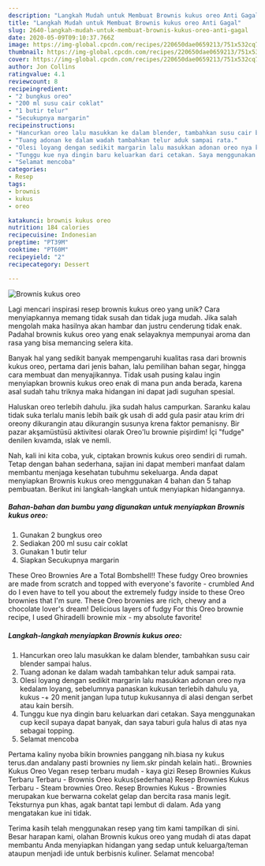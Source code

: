 ```yaml
---
description: "Langkah Mudah untuk Membuat Brownis kukus oreo Anti Gagal"
title: "Langkah Mudah untuk Membuat Brownis kukus oreo Anti Gagal"
slug: 2640-langkah-mudah-untuk-membuat-brownis-kukus-oreo-anti-gagal
date: 2020-05-09T09:10:37.766Z
image: https://img-global.cpcdn.com/recipes/220650dae0659213/751x532cq70/brownis-kukus-oreo-foto-resep-utama.jpg
thumbnail: https://img-global.cpcdn.com/recipes/220650dae0659213/751x532cq70/brownis-kukus-oreo-foto-resep-utama.jpg
cover: https://img-global.cpcdn.com/recipes/220650dae0659213/751x532cq70/brownis-kukus-oreo-foto-resep-utama.jpg
author: Jon Collins
ratingvalue: 4.1
reviewcount: 8
recipeingredient:
- "2 bungkus oreo"
- "200 ml susu cair coklat"
- "1 butir telur"
- "Secukupnya margarin"
recipeinstructions:
- "Hancurkan oreo lalu masukkan ke dalam blender, tambahkan susu cair blender sampai halus."
- "Tuang adonan ke dalam wadah tambahkan telur aduk sampai rata."
- "Olesi loyang dengan sedikit margarin lalu masukkan adonan oreo nya kedalam loyang, sebelumnya panaskan kukusan terlebih dahulu ya, kukus -+ 20 menit jangan lupa tutup kukusannya di alasi dengan serbet atau kain bersih."
- "Tunggu kue nya dingin baru keluarkan dari cetakan. Saya menggunakan cup kecil supaya dapat banyak, dan saya taburi gula halus di atas nya sebagai topping."
- "Selamat mencoba"
categories:
- Resep
tags:
- brownis
- kukus
- oreo

katakunci: brownis kukus oreo 
nutrition: 184 calories
recipecuisine: Indonesian
preptime: "PT39M"
cooktime: "PT60M"
recipeyield: "2"
recipecategory: Dessert

---
```



![Brownis kukus oreo](https://img-global.cpcdn.com/recipes/220650dae0659213/751x532cq70/brownis-kukus-oreo-foto-resep-utama.jpg)

Lagi mencari inspirasi resep brownis kukus oreo yang unik? Cara menyiapkannya memang tidak susah dan tidak juga mudah. Jika salah mengolah maka hasilnya akan hambar dan justru cenderung tidak enak. Padahal brownis kukus oreo yang enak selayaknya mempunyai aroma dan rasa yang bisa memancing selera kita.

Banyak hal yang sedikit banyak mempengaruhi kualitas rasa dari brownis kukus oreo, pertama dari jenis bahan, lalu pemilihan bahan segar, hingga cara membuat dan menyajikannya. Tidak usah pusing kalau ingin menyiapkan brownis kukus oreo enak di mana pun anda berada, karena asal sudah tahu triknya maka hidangan ini dapat jadi suguhan spesial.

Haluskan oreo terlebih dahulu. jika sudah halus campurkan. Saranku kalau tidak suka terlalu manis lebih baik gk usah di add gula pasir atau krim dri oreony dikurangin atau dikurangin susunya krena faktor pemanisny. Bir pazar akşamüstüsü aktivitesi olarak Oreo&#39;lu brownie pişirdim! İçi &#34;fudge&#34; denilen kıvamda, ıslak ve nemli.


Nah, kali ini kita coba, yuk, ciptakan brownis kukus oreo sendiri di rumah. Tetap dengan bahan sederhana, sajian ini dapat memberi manfaat dalam membantu menjaga kesehatan tubuhmu sekeluarga. Anda dapat menyiapkan Brownis kukus oreo menggunakan 4 bahan dan 5 tahap pembuatan. Berikut ini langkah-langkah untuk menyiapkan hidangannya.

<!--inarticleads1-->

##### Bahan-bahan dan bumbu yang digunakan untuk menyiapkan Brownis kukus oreo:

1. Gunakan 2 bungkus oreo
1. Sediakan 200 ml susu cair coklat
1. Gunakan 1 butir telur
1. Siapkan Secukupnya margarin


These Oreo Brownies Are a Total Bombshell!! These fudgy Oreo brownies are made from scratch and topped with everyone&#39;s favorite - crumbled And do I even have to tell you about the extremely fudgy inside to these Oreo brownies that I&#39;m sure. These Oreo brownies are rich, chewy and a chocolate lover&#39;s dream! Delicious layers of fudgy For this Oreo brownie recipe, I used Ghiradelli brownie mix - my absolute favorite! 

<!--inarticleads2-->

##### Langkah-langkah menyiapkan Brownis kukus oreo:

1. Hancurkan oreo lalu masukkan ke dalam blender, tambahkan susu cair blender sampai halus.
1. Tuang adonan ke dalam wadah tambahkan telur aduk sampai rata.
1. Olesi loyang dengan sedikit margarin lalu masukkan adonan oreo nya kedalam loyang, sebelumnya panaskan kukusan terlebih dahulu ya, kukus -+ 20 menit jangan lupa tutup kukusannya di alasi dengan serbet atau kain bersih.
1. Tunggu kue nya dingin baru keluarkan dari cetakan. Saya menggunakan cup kecil supaya dapat banyak, dan saya taburi gula halus di atas nya sebagai topping.
1. Selamat mencoba


Pertama kaliny nyoba bikin brownies panggang nih.biasa ny kukus terus.dan andalany pasti brownies ny liem.skr pindah kelain hati.. Brownies Kukus Oreo Vegan resep terbaru mudah - kaya gizi Resep Brownies Kukus Terbaru Terbaru - Brownis Oreo kukus(sederhana) Resep Brownies Kukus Terbaru - Steam brownies Oreo. Resep Brownies Kukus - Brownies merupakan kue berwarna cokelat gelap dan bercita rasa manis legit. Teksturnya pun khas, agak bantat tapi lembut di dalam. Ada yang mengatakan kue ini tidak. 

Terima kasih telah menggunakan resep yang tim kami tampilkan di sini. Besar harapan kami, olahan Brownis kukus oreo yang mudah di atas dapat membantu Anda menyiapkan hidangan yang sedap untuk keluarga/teman ataupun menjadi ide untuk berbisnis kuliner. Selamat mencoba!

